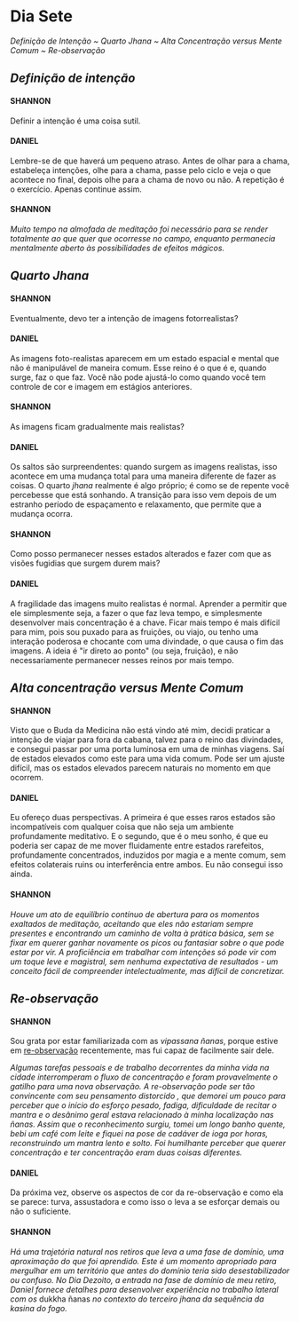 # Dia Sete

_Definição de Intenção ~ Quarto Jhana ~ Alta Concentração versus Mente Comum ~ Re-observação_

## _Definição de intenção_

#### SHANNON

Definir a intenção é uma coisa sutil.

#### DANIEL

Lembre-se de que haverá um pequeno atraso. Antes de olhar para a chama, estabeleça intenções, olhe para a chama, passe pelo ciclo e veja o que acontece no final, depois olhe para a chama de novo ou não. A repetição é o exercício. Apenas continue assim.

#### SHANNON

_Muito tempo na almofada de meditação foi necessário para se render totalmente ao que quer que ocorresse no campo, enquanto permanecia mentalmente aberto às possibilidades de efeitos mágicos._

## _Quarto Jhana_

#### SHANNON

Eventualmente, devo ter a intenção de imagens fotorrealistas?

#### DANIEL

As imagens foto-realistas aparecem em um estado espacial e mental que não é manipulável de maneira comum. Esse reino é o que é e, quando surge, faz o que faz. Você não pode ajustá-lo como quando você tem controle de cor e imagem em estágios anteriores.

#### SHANNON

As imagens ficam gradualmente mais realistas?

#### DANIEL

Os saltos são surpreendentes: quando surgem as imagens realistas, isso acontece em uma mudança total para uma maneira diferente de fazer as coisas. O quarto _jhana_ realmente é algo próprio; é como se de repente você percebesse que está sonhando. A transição para isso vem depois de um estranho período de espaçamento e relaxamento, que permite que a mudança ocorra.

#### SHANNON

Como posso permanecer nesses estados alterados e fazer com que as visões fugidias que surgem durem mais?

#### DANIEL

A fragilidade das imagens muito realistas é normal. Aprender a permitir que ele simplesmente seja, a fazer o que faz leva tempo, e simplesmente desenvolver mais concentração é a chave. Ficar mais tempo é mais difícil para mim, pois sou puxado para as fruições, ou viajo, ou tenho uma interação poderosa e chocante com uma divindade, o que causa o fim das imagens. A ideia é "ir direto ao ponto" (ou seja, fruição), e não necessariamente permanecer nesses reinos por mais tempo.

## _Alta concentração versus Mente Comum_

#### SHANNON

Visto que o Buda da Medicina não está vindo até mim, decidi praticar a intenção de viajar para fora da cabana, talvez para o reino das divindades, e consegui passar por uma porta luminosa em uma de minhas viagens. Saí de estados elevados como este para uma vida comum. Pode ser um ajuste difícil, mas os estados elevados parecem naturais no momento em que ocorrem.

#### DANIEL

Eu ofereço duas perspectivas. A primeira é que esses raros estados são incompatíveis com qualquer coisa que não seja um ambiente profundamente meditativo. E o segundo, que é o meu sonho, é que eu poderia ser capaz de me mover fluidamente entre estados rarefeitos, profundamente concentrados, induzidos por magia e a mente comum, sem efeitos colaterais ruins ou interferência entre ambos. Eu não consegui isso ainda.

#### SHANNON

_Houve um ato de equilíbrio contínuo de abertura para os momentos exaltados de meditação, aceitando que eles não estariam sempre presentes e encontrando um caminho de volta à prática básica, sem se fixar em querer ganhar novamente os picos ou fantasiar sobre o que pode estar por vir. A proficiência em trabalhar com intenções só pode vir com um toque leve e magistral, sem nenhuma expectativa de resultados - um conceito fácil de compreender intelectualmente, mas difícil de concretizar._

## _Re-observação_

#### SHANNON

Sou grata por estar familiarizada com as _vipassana ñanas_, porque estive em <span style="text-decoration: underline">re-observação</span> recentemente, mas fui capaz de facilmente sair dele.

_Algumas tarefas pessoais e de trabalho decorrentes da minha vida na cidade interromperam o fluxo de concentração e foram provavelmente o gatilho para uma nova observação. A re-observação pode ser tão convincente com seu pensamento distorcido , que demorei um pouco para perceber que o início do esforço pesado, fadiga, dificuldade de recitar o mantra e o desânimo geral estava relacionado à minha localização nas ñanas. Assim que o reconhecimento surgiu, tomei um longo banho quente, bebi um café com leite e fiquei na pose de cadáver de ioga por horas, reconstruindo um mantra lento e solto. Foi humilhante perceber que querer concentração e ter concentração eram duas coisas diferentes._

#### DANIEL

Da próxima vez, observe os aspectos de cor da re-observação e como ela se parece: turva, assustadora e como isso o leva a se esforçar demais ou não o suficiente.

#### SHANNON

_Há uma trajetória natural nos retiros que leva a uma fase de domínio, uma aproximação do que foi aprendido. Este é um momento apropriado para mergulhar em um território que antes do domínio teria sido desestabilizador ou confuso. No Dia Dezoito, a entrada na fase de domínio de meu retiro, Daniel fornece detalhes para desenvolver experiência no trabalho lateral com os_ dukkha ñanas _no contexto do terceiro jhana da sequência da kasina do fogo._
